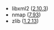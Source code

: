 - libxml2 ([2.10.3](https://gitlab.gnome.org/GNOME/libxml2/-/tags/v2.10.3))
- nmap ([7.93](https://nmap.org/changelog.html#7.93))
- zlib ([1.2.13](https://github.com/madler/zlib/releases/tag/v1.2.13))
